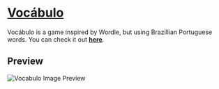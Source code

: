 
# [Vocábulo](https://vocabulo.me)

Vocábulo is a game inspired by Wordle, but using Brazillian Portuguese words. You can check it out **[here](https://vocabulo-nine.vercel.app/)**.

## Preview
![Vocabulo Image Preview](https://i.imgur.com/GwIF1Xc.png)
